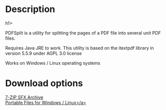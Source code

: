<h1>Description</h1>h1>

PDFSplit is a utility for splitting the pages of a PDF file into several unit PDF files.

Requires Java JRE to work. This utility is based on the itextpdf library in version 5.5.9 under AGPL 3.0 license

Works on Windows / Linux operating systems

<h1>Download options</h1>

<a href="https://github.com/Bossclem07/PDF_Split/releases/download/1.0/PDFSplit.exe">7-ZIP SFX Archive</a></br>
<a href="https://github.com/Bossclem07/PDF_Split/releases/download/1.0/PDF-Split.zip">Portable Files for Windows / Linux>/a>

